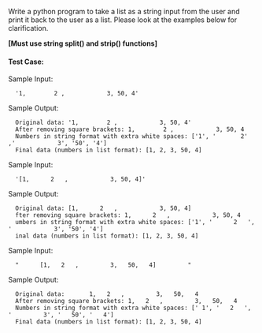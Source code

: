 Write a python program to take a list as a string input from the user and print it back to the user as a list. Please look at the examples below for clarification.

**[Must use string split() and strip() functions]**

#### Test Case:

Sample Input:

```
  '1,        2 ,            3, 50, 4'
```

Sample Output:

```
  Original data: '1,        2 ,            3, 50, 4'
  After removing square brackets: 1,        2 ,            3, 50, 4
  Numbers in string format with extra white spaces: ['1', '       2' ,'            3', '50', '4']
  Final data (numbers in list format): [1, 2, 3, 50, 4]
```

Sample Input:

```
  '[1,      2   ,            3, 50, 4]'
```

Sample Output:

```
  Original data: [1,      2   ,            3, 50, 4]
  fter removing square brackets: 1,      2   ,            3, 50, 4
  umbers in string format with extra white spaces: ['1', '      2   ', '            3', '50', '4']
  inal data (numbers in list format): [1, 2, 3, 50, 4]
```

Sample Input:

```
  "      [1,   2   ,         3,   50,   4]         "
```

Sample Output:

```
  Original data:       1,   2   ,         3,   50,   4
  After removing square brackets: 1,   2   ,         3,   50,   4
  Numbers in string format with extra white spaces: [' 1', '   2   ', '         3', '   50', '   4']
  Final data (numbers in list format): [1, 2, 3, 50, 4]
```

